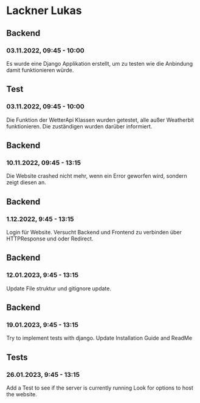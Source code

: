 # Lackner Lukas

## Backend
### 03.11.2022, 09:45 - 10:00
Es wurde eine Django Applikation erstellt, um zu testen wie die Anbindung damit funktionieren würde.

## Test
### 03.11.2022, 09:45 - 10:00
Die Funktion der WetterApi Klassen wurden getestet, alle außer Weatherbit funktionieren. Die zuständigen wurden darüber informiert.

## Backend
### 10.11.2022, 09:45 - 13:15
Die Website crashed nicht mehr, wenn ein Error geworfen wird, sondern zeigt diesen an.

## Backend
### 1.12.2022, 9:45 - 13:15
Login für Website. Versucht Backend und Frontend zu verbinden über HTTPResponse und oder Redirect.

## Backend
### 12.01.2023, 9:45 - 13:15
Update File struktur und gitignore update.

## Backend
### 19.01.2023, 9:45 - 13:15
Try to implement tests with django.
Update Installation Guide and ReadMe

## Tests
### 26.01.2023, 9:45 - 13:15
Add a Test to see if the server is currently running
Look for options to host the website. 

